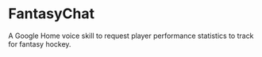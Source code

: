 # FantasyChat
A Google Home voice skill to request player performance statistics to track for fantasy hockey.
